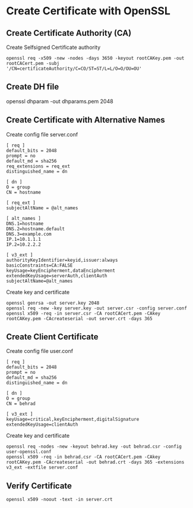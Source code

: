 # Create Certificate with OpenSSL

## Create Certificate Authority (CA)
Create Selfsigned Certificate authority
```
openssl req -x509 -new -nodes -days 3650 -keyout rootCAKey.pem -out rootCACert.pem -subj '/CN=certificateAuthority/C=CO/ST=ST/L=L/O=O/OU=OU'
```

## Create DH file
openssl dhparam -out dhparams.pem 2048

## Create Certificate with Alternative Names
Create config file server.conf
```
[ req ]
default_bits = 2048
prompt = no
default_md = sha256
req_extensions = req_ext
distinguished_name = dn

[ dn ]
O = group
CN = hostname

[ req_ext ]
subjectAltName = @alt_names

[ alt_names ]
DNS.1=hostname
DNS.2=hostname.default
DNS.3=example.com
IP.1=10.1.1.1
IP.2=10.2.2.2

[ v3_ext ]
authorityKeyIdentifier=keyid,issuer:always
basicConstraints=CA:FALSE
keyUsage=keyEncipherment,dataEncipherment
extendedKeyUsage=serverAuth,clientAuth
subjectAltName=@alt_names
```

Create key and certificate
```
openssl genrsa -out server.key 2048
openssl req -new -key server.key -out server.csr -config server.conf
openssl x509 -req -in server.csr -CA rootCACert.pem -CAkey rootCAKey.pem -CAcreateserial -out server.crt -days 365
```

## Create Client Certificate 
Create config file user.conf
```
[ req ]
default_bits = 2048
prompt = no
default_md = sha256
distinguished_name = dn

[ dn ]
O = group
CN = behrad

[ v3_ext ]
keyUsage=critical,keyEncipherment,digitalSignature
extendedKeyUsage=clientAuth
```

Create key and certificate
```
openssl req -nodes -new -keyout behrad.key -out behrad.csr -config user-openssl.conf
openssl x509 -req -in behrad.csr -CA rootCACert.pem -CAkey rootCAKey.pem -CAcreateserial -out behrad.crt -days 365 -extensions v3_ext -extfile server.conf
```

## Verify Certificate
```
openssl x509 -noout -text -in server.crt
```
